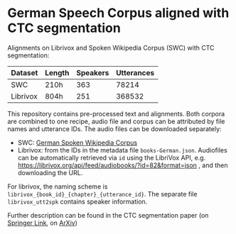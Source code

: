 # German Speech Corpus aligned with CTC segmentation

Alignments on Librivox and Spoken Wikipedia Corpus (SWC) with CTC segmentation:

| Dataset  | Length | Speakers | Utterances |
|----------|--------|----------|------------|
| SWC      | 210h   | 363      | 78214      |
| Librivox | 804h   | 251      | 368532     |

This repository contains pre-processed text and alignments. Both corpora are combined to one recipe, audio file and corpus can be attributed by file names and utterance IDs. The audio files can be downloaded separately:

* SWC: [German Spoken Wikipedia Corpus](https://nats.gitlab.io/swc/)
* Librivox: from the IDs in the metadata file `books-German.json`. Audiofiles can be automatically retrieved via `id` using the LibriVox API, e.g. https://librivox.org/api/feed/audiobooks/?id=82&format=json , and then downloading the URL.

For librivox, the naming scheme is `librivox_{book_id}_{chapter}_{utterance_id}`. The separate file `librivox_utt2spk` contains speaker information.

Further description can be found in the CTC segmentation paper (on [Springer Link](https://link.springer.com/chapter/10.1007%2F978-3-030-60276-5_27), on [ArXiv](https://arxiv.org/abs/2007.09127))


